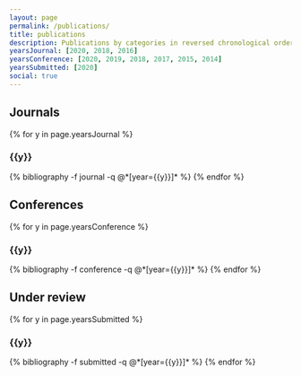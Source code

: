 ```yaml
---
layout: page
permalink: /publications/
title: publications
description: Publications by categories in reversed chronological order. Generated by jekyll-scholar.
yearsJournal: [2020, 2018, 2016]
yearsConference: [2020, 2019, 2018, 2017, 2015, 2014]
yearsSubmitted: [2020]
social: true
---
```


<h2 class="year">Journals</h2>
{% for y in page.yearsJournal %}
  <h3 class="year">{{y}}</h3>
  {% bibliography -f journal -q @*[year={{y}}]* %}
{% endfor %}

<h2 class="year">Conferences</h2>
{% for y in page.yearsConference %}
  <h3 class="year">{{y}}</h3>
  {% bibliography -f conference -q @*[year={{y}}]* %}
{% endfor %}

<h2 class="year">Under review</h2>
{% for y in page.yearsSubmitted %}
  <h3 class="year">{{y}}</h3>
  {% bibliography -f submitted -q @*[year={{y}}]* %}
{% endfor %}
